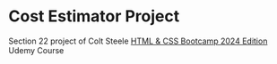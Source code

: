 # Cost Estimator Project

Section 22 project of Colt Steele [HTML & CSS Bootcamp 2024 Edition](https://www.udemy.com/course/html-and-css-bootcamp/) Udemy Course
